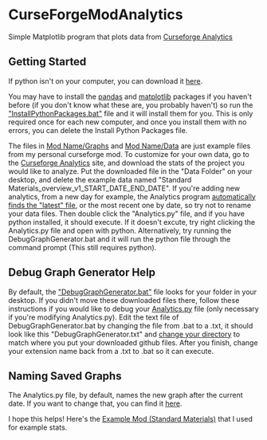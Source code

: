 # CurseForgeModAnalytics
Simple Matplotlib program that plots data from [Curseforge Analytics](https://authors.curseforge.com/dashboard/projects)

## Getting Started
If python isn't on your computer, you can download it [here](https://www.python.org/downloads/ "Python Download").

You may have to install the [pandas](Mod%20Name/Analytics.py#L1) and [matplotlib](Mod%20Name/Analytics.py#L2) packages if you haven't before (if you don't know what these are, you probably haven't) so run the ["InstallPythonPackages.bat"](Mod%20Name/InstallPythonPackages.bat) file and it will install them for you. This is only required once for each new computer, and once you install them with no errors, you can delete the Install Python Packages file.

The files in [Mod Name/Graphs](Mod%20Name/Graphs "Graphs Folder") and [Mod Name/Data](Mod%20Name/Graphs "Data Folder") are just example files from my personal curseforge mod. To customize for your own data, go to the [Curseforge Analytics](https://authors.curseforge.com/dashboard/projects) site, and download the stats of the project you would like to analyze. Put the downloaded file in the "Data Folder" on your desktop, and delete the example data named "Standard Materials_overview_v1_START_DATE_END_DATE".
If you're adding new analytics, from a new day for example, the Analytics program [automatically finds the "latest" file](Mod%20Name/Analytics.py#L11), or the most recent one by date, so try not to rename your data files. 
Then double click the "Analytics.py" file, and if you have python installed, it should execute. If it doesn't excute, try right clicking the Analytics.py file and open with python. Alternatively, try running the DebugGraphGenerator.bat and it will run the python file through the command prompt (This still requires python).

## Debug Graph Generator Help
By default, the ["DebugGraphGenerator.bat"](Mod%20Name/DebugGraphGenerator.bat) file looks for your folder in your desktop. 
If you didn't move these downloaded files there, follow these instructions if you would like to debug your [Analytics.py](Mod%20Name/Analytics.py) file (only necessary if you're modifying Analytics.py). 
Edit the text file of DebugGraphGenerator.bat by changing the file from .bat to a .txt, it should look like this "DebugGraphGenerator.txt" and [change your directory](Mod%20Name/DebugGraphGenerator.bat#L1) to match where you put your downloaded github files. After you finish, change your extension name back from a .txt to .bat so it can execute.

## Naming Saved Graphs
The Analytics.py file, by default, names the new graph after the current date. If you want to change that, you can find it [here](Mod%20Name/Analytics.py#L40).

I hope this helps! Here's the [Example Mod (Standard Materials)](https://www.curseforge.com/minecraft/mc-mods/standardmaterials "Standard Materials CurseForge") that I used for example stats.

